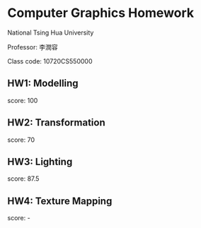 # Computer Graphics Homework
National Tsing Hua University

Professor: 李潤容

Class code: 10720CS550000 

## HW1: Modelling 
score: 100

## HW2: Transformation
score: 70

## HW3: Lighting
score: 87.5

## HW4: Texture Mapping
score: -
